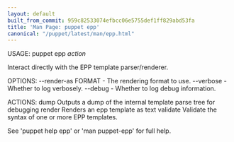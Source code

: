 ```yaml
---
layout: default
built_from_commit: 959c82533074efbcc06e5755def1ff829abd53fa
title: 'Man Page: puppet epp'
canonical: "/puppet/latest/man/epp.html"
---
```


<div class='mp'>
<p>USAGE: puppet epp <var>action</var></p>

<p>Interact directly with the EPP template parser/renderer.</p>

<p>OPTIONS:
  --render-as FORMAT             - The rendering format to use.
  --verbose                      - Whether to log verbosely.
  --debug                        - Whether to log debug information.</p>

<p>ACTIONS:
  dump        Outputs a dump of the internal template parse tree for debugging
  render      Renders an epp template as text
  validate    Validate the syntax of one or more EPP templates.</p>

<p>See 'puppet help epp' or 'man puppet-epp' for full help.</p>

</div>

